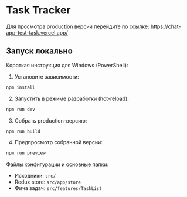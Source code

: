 # Task Tracker

Для просмотра production версии перейдите по ссылке: https://chat-app-test-task.vercel.app/

## Запуск локально

Короткая инструкция для Windows (PowerShell):

1. Установите зависимости:

```powershell
npm install
```

2. Запустить в режиме разработки (hot-reload):

```powershell
npm run dev
```

3. Собрать production-версию:

```powershell
npm run build
```

4. Предпросмотр собранной версии:

```powershell
npm run preview
```

Файлы конфигурации и основные папки:

- Исходники: `src/`
- Redux store: `src/app/store`
- Фича задач: `src/features/TaskList`
